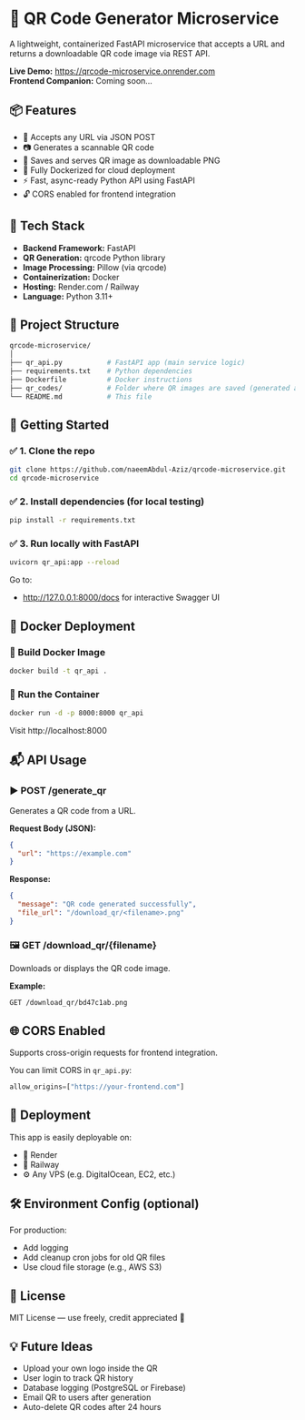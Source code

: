 # 🚀 QR Code Generator Microservice

A lightweight, containerized FastAPI microservice that accepts a URL and returns a downloadable QR code image via REST API.

**Live Demo:** https://qrcode-microservice.onrender.com  
**Frontend Companion:** Coming soon...

## 📦 Features

- 🔗 Accepts any URL via JSON POST
- 📷 Generates a scannable QR code
- 📁 Saves and serves QR image as downloadable PNG
- 🐳 Fully Dockerized for cloud deployment
- ⚡ Fast, async-ready Python API using FastAPI
- 🔓 CORS enabled for frontend integration

## 🔧 Tech Stack

- **Backend Framework:** FastAPI
- **QR Generation:** qrcode Python library
- **Image Processing:** Pillow (via qrcode)
- **Containerization:** Docker
- **Hosting:** Render.com / Railway
- **Language:** Python 3.11+

## 📂 Project Structure

```bash
qrcode-microservice/
│
├── qr_api.py           # FastAPI app (main service logic)
├── requirements.txt    # Python dependencies
├── Dockerfile          # Docker instructions
├── qr_codes/           # Folder where QR images are saved (generated at runtime)
└── README.md           # This file
```

## 🚀 Getting Started

### ✅ 1. Clone the repo

```bash
git clone https://github.com/naeemAbdul-Aziz/qrcode-microservice.git
cd qrcode-microservice
```

### ✅ 2. Install dependencies (for local testing)

```bash
pip install -r requirements.txt
```

### ✅ 3. Run locally with FastAPI

```bash
uvicorn qr_api:app --reload
```

Go to:
- http://127.0.0.1:8000/docs for interactive Swagger UI

## 🐳 Docker Deployment

### 🔨 Build Docker Image

```bash
docker build -t qr_api .
```

### 🚀 Run the Container

```bash
docker run -d -p 8000:8000 qr_api
```

Visit http://localhost:8000

## 📬 API Usage

### ▶️ POST /generate_qr

Generates a QR code from a URL.

**Request Body (JSON):**
```json
{
  "url": "https://example.com"
}
```

**Response:**
```json
{
  "message": "QR code generated successfully",
  "file_url": "/download_qr/<filename>.png"
}
```

### 🖼 GET /download_qr/{filename}

Downloads or displays the QR code image.

**Example:**
```
GET /download_qr/bd47c1ab.png
```

## 🌐 CORS Enabled

Supports cross-origin requests for frontend integration.

You can limit CORS in `qr_api.py`:
```python
allow_origins=["https://your-frontend.com"]
```

## 📡 Deployment

This app is easily deployable on:
- 🔷 Render
- 🔶 Railway
- ⚙️ Any VPS (e.g. DigitalOcean, EC2, etc.)

## 🛠 Environment Config (optional)

For production:
- Add logging
- Add cleanup cron jobs for old QR files
- Use cloud file storage (e.g., AWS S3)

## 📜 License

MIT License — use freely, credit appreciated 💜

## 💡 Future Ideas

- Upload your own logo inside the QR
- User login to track QR history
- Database logging (PostgreSQL or Firebase)
- Email QR to users after generation
- Auto-delete QR codes after 24 hours
